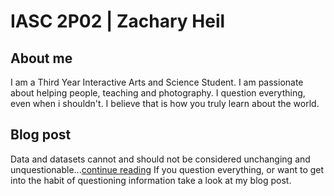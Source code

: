 # IASC 2P02 | Zachary Heil

## About me

I am a Third Year Interactive Arts and Science Student. I am passionate about helping people, teaching and photography. I question everything, even when i shouldn't. I believe that is how you truly learn about the world.

## Blog post

Data and datasets cannot and should not be considered unchanging and unquestionable...[continue reading](Blog.html)
If you question everything, or want to get into the habit of questioning information take a look at my blog post.
